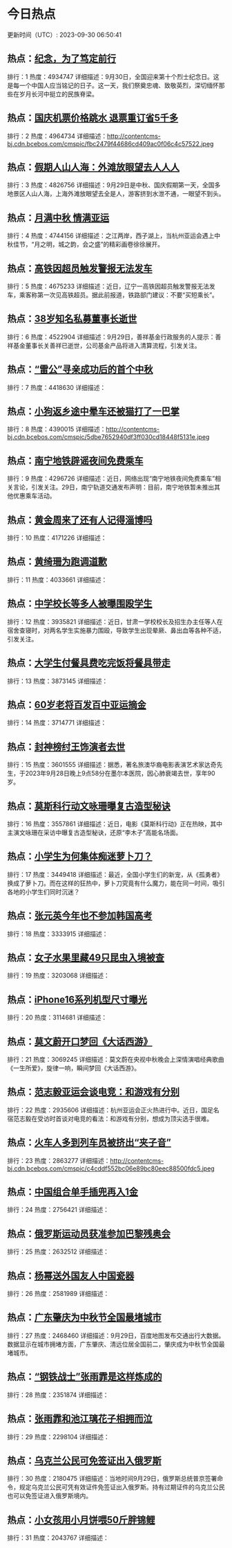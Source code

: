 # 今日热点

更新时间（UTC）: 2023-09-30 06:50:41

## 热点：[纪念，为了笃定前行](https://cn.bing.com/search?q=纪念，为了笃定前行)
排行：1
热度：4934747
详细描述：9月30日，全国迎来第十个烈士纪念日。这是每一个中国人应当铭记的日子。这一天，我们祭奠忠魂、致敬英烈，深切缅怀那些在岁月长河中挺立的民族脊梁。

## 热点：[国庆机票价格跳水 退票重订省5千多](https://cn.bing.com/search?q=国庆机票价格跳水退票重订省5千多)
排行：2
热度：4964734
详细描述：http://contentcms-bj.cdn.bcebos.com/cmspic/fbc2479f44686cd409ac0f06c4c57522.jpeg

## 热点：[假期人山人海：外滩放眼望去人人人](https://cn.bing.com/search?q=假期人山人海：外滩放眼望去人人人)
排行：3
热度：4826756
详细描述：9月29日是中秋、国庆假期第一天，全国多地景区人山人海，上海外滩放眼望去全是人，游客挤到水泄不通，一眼望不到头。

## 热点：[月满中秋 情满亚运](https://cn.bing.com/search?q=月满中秋情满亚运)
排行：4
热度：4744156
详细描述：之江两岸，西子湖上，当杭州亚运会遇上中秋佳节，“月之明，城之韵，会之盛”的精彩画卷徐徐展开。

## 热点：[高铁因超员触发警报无法发车](https://cn.bing.com/search?q=高铁因超员触发警报无法发车)
排行：5
热度：4675233
详细描述：近日，辽宁一高铁因超员触发警报无法发车，乘客称第一次见高铁超员。据此前报道，铁路部门建议：不要“买短乘长”。

## 热点：[38岁知名私募董事长逝世](https://cn.bing.com/search?q=38岁知名私募董事长逝世)
排行：6
热度：4522904
详细描述：9月29日，善祥基金行政服务的人提示：善祥基金董事长关善祥已逝世，公司基金产品将进入清算流程，引发关注。

## 热点：[“雷公”寻亲成功后的首个中秋](https://cn.bing.com/search?q=“雷公”寻亲成功后的首个中秋)
排行：7
热度：4418630
详细描述：

## 热点：[小狗返乡途中晕车还被猫打了一巴掌](https://cn.bing.com/search?q=小狗返乡途中晕车还被猫打了一巴掌)
排行：8
热度：4390015
详细描述：http://contentcms-bj.cdn.bcebos.com/cmspic/5dbe7652940df3ff030cd18448f5131e.jpeg

## 热点：[南宁地铁辟谣夜间免费乘车](https://cn.bing.com/search?q=南宁地铁辟谣夜间免费乘车)
排行：9
热度：4296726
详细描述：近日，网络出现“南宁地铁夜间免费乘车”相关言论，引发关注。29日，南宁轨道交通发布声明：目前，南宁地铁暂未推出其他优惠乘车活动。

## 热点：[黄金周来了还有人记得淄博吗](https://cn.bing.com/search?q=黄金周来了还有人记得淄博吗)
排行：10
热度：4171226
详细描述：

## 热点：[黄绮珊为跑调道歉](https://cn.bing.com/search?q=黄绮珊为跑调道歉)
排行：11
热度：4033661
详细描述：

## 热点：[中学校长等多人被曝围殴学生](https://cn.bing.com/search?q=中学校长等多人被曝围殴学生)
排行：12
热度：3935821
详细描述：近日，甘肃一学校校长及招生办主任等人在宿舍查寝时，对两名学生实施暴力围殴，导致学生出现晕厥、鼻出血等各种不适，引发关注。

## 热点：[大学生付餐具费吃完饭将餐具带走](https://cn.bing.com/search?q=大学生付餐具费吃完饭将餐具带走)
排行：13
热度：3873145
详细描述：

## 热点：[60岁老将百发百中亚运摘金](https://cn.bing.com/search?q=60岁老将百发百中亚运摘金)
排行：14
热度：3714771
详细描述：

## 热点：[封神榜纣王饰演者去世](https://cn.bing.com/search?q=封神榜纣王饰演者去世)
排行：15
热度：3601555
详细描述：据悉，著名旅澳华裔电影表演艺术家达奇先生，于2023年9月28日晚上9点58分在墨尔本医院，因心肺衰竭去世，享年90岁。

## 热点：[莫斯科行动文咏珊曝复古造型秘诀](https://cn.bing.com/search?q=莫斯科行动文咏珊曝复古造型秘诀)
排行：16
热度：3557861
详细描述：近日，电影《莫斯科行动》正在热映，其中主演文咏珊在采访中曝复古造型秘诀，还原“李木子”高能名场面。

## 热点：[小学生为何集体痴迷萝卜刀？](https://cn.bing.com/search?q=小学生为何集体痴迷萝卜刀？)
排行：17
热度：3449418
详细描述：最近，全国小学生们的新宠，从《孤勇者》换成了萝卜刀。而在这样的狂热中，萝卜刀究竟有什么魔力，能在同一时间，吸引各地的小学生们同时沉迷？

## 热点：[张元英今年也不参加韩国高考](https://cn.bing.com/search?q=张元英今年也不参加韩国高考)
排行：18
热度：3333915
详细描述：

## 热点：[女子水果里藏49只昆虫入境被查](https://cn.bing.com/search?q=女子水果里藏49只昆虫入境被查)
排行：19
热度：3203068
详细描述：

## 热点：[iPhone16系列机型尺寸曝光](https://cn.bing.com/search?q=iPhone16系列机型尺寸曝光)
排行：20
热度：3114681
详细描述：

## 热点：[莫文蔚开口梦回《大话西游》](https://cn.bing.com/search?q=莫文蔚开口梦回《大话西游》)
排行：21
热度：3069245
详细描述：莫文蔚在央视中秋晚会上深情演唱经典歌曲《一生所爱》，旋律一响，瞬间梦回《大话西游》。

## 热点：[范志毅亚运会谈电竞：和游戏有分别](https://cn.bing.com/search?q=范志毅亚运会谈电竞：和游戏有分别)
排行：22
热度：2935606
详细描述：杭州亚运会正火热进行中。近日，国足名宿范志毅在受访时首谈对电竞的看法：和游戏有分别，想成为顶尖选手很难。

## 热点：[火车人多到列车员被挤出“夹子音”](https://cn.bing.com/search?q=火车人多到列车员被挤出“夹子音”)
排行：23
热度：2863277
详细描述：http://contentcms-bj.cdn.bcebos.com/cmspic/c4cddf552bc06e89bc80eec88500fdc5.jpeg

## 热点：[中国组合单手插兜再入1金](https://cn.bing.com/search?q=中国组合单手插兜再入1金)
排行：24
热度：2756421
详细描述：

## 热点：[俄罗斯运动员获准参加巴黎残奥会](https://cn.bing.com/search?q=俄罗斯运动员获准参加巴黎残奥会)
排行：25
热度：2632512
详细描述：

## 热点：[杨幂送外国友人中国瓷器](https://cn.bing.com/search?q=杨幂送外国友人中国瓷器)
排行：26
热度：2581989
详细描述：

## 热点：[广东肇庆为中秋节全国最堵城市](https://cn.bing.com/search?q=广东肇庆为中秋节全国最堵城市)
排行：27
热度：2468460
详细描述：9月29日，百度地图发布交通出行大数据。数据显示在城市拥堵方面，广东肇庆、清远位居全国前二，肇庆成为中秋节全国最堵城市。

## 热点：[“钢铁战士”张雨霏是这样炼成的](https://cn.bing.com/search?q=“钢铁战士”张雨霏是这样炼成的)
排行：28
热度：2351874
详细描述：

## 热点：[张雨霏和池江璃花子相拥而泣](https://cn.bing.com/search?q=张雨霏和池江璃花子相拥而泣)
排行：29
热度：2298104
详细描述：

## 热点：[乌克兰公民可免签证出入俄罗斯](https://cn.bing.com/search?q=乌克兰公民可免签证出入俄罗斯)
排行：30
热度：2180475
详细描述：当地时间9月29日，俄罗斯总统普京签署命令，规定乌克兰公民可凭有效证件免签证出入俄罗斯。持有过期证件的乌克兰公民也可以免签证进入俄罗斯境内。

## 热点：[小女孩用小月饼喂50斤胖锦鲤](https://cn.bing.com/search?q=小女孩用小月饼喂50斤胖锦鲤)
排行：31
热度：2043767
详细描述：

